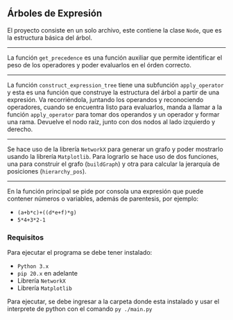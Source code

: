 ## Árboles de Expresión
El proyecto consiste en un solo archivo, este contiene la clase `Node`, que es la estructura básica del árbol.
***
La función `get_precedence` es una función auxiliar que permite identificar el peso de los operadores y poder  evaluarlos en el órden correcto.
***
La función `construct_expression_tree` tiene una subfunción `apply_operator` y esta es una función que construye la estructura del árbol a partir de una expresión. Va recorriéndola, juntando los operandos y reconociendo operadores, cuando se encuentra listo para evaluarlos, manda a llamar a la función `apply_operator` para tomar dos operandos y un operador y formar una rama.
Devuelve el nodo raíz, junto con dos nodos al lado izquierdo y derecho.
***
Se hace uso de la librería `NetworkX` para generar un grafo y poder mostrarlo usando la librería `Matplotlib`.
Para lograrlo se hace uso de dos funciones, una para construir el grafo (`buildGraph`) y otra para calcular la jerarquía de posiciones (`hierarchy_pos`).
***
En la función principal se pide por consola una expresión que puede contener números o variables, además de parentesis, por ejemplo:
- `(a+b*c)+((d*e+f)*g)`
- `5*4+3*2-1`

### Requisitos
Para ejecutar el programa se debe tener instalado:
- `Python 3.x`
- `pip 20.x` en adelante
- Librería `NetworkX`
- Librería `Matplotlib`

Para ejecutar, se debe ingresar a la carpeta donde esta instalado y usar el interprete de python con el comando
`py ./main.py`
